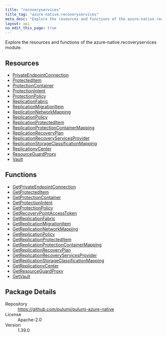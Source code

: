 ```yaml
---
title: "recoveryservices"
title_tag: "azure-native.recoveryservices"
meta_desc: "Explore the resources and functions of the azure-native.recoveryservices module."
layout: api
no_edit_this_page: true
---
```


<!-- WARNING: this file was generated by Pulumi Docs Generator. -->
<!-- Do not edit by hand unless you're certain you know what you are doing! -->

Explore the resources and functions of the azure-native.recoveryservices module.

<h2 id="resources">Resources</h2>
<ul class="api">
    <li><a href="privateendpointconnection" title="PrivateEndpointConnection"><span class="api-symbol api-symbol--resource"></span>PrivateEndpointConnection</a></li>
    <li><a href="protecteditem" title="ProtectedItem"><span class="api-symbol api-symbol--resource"></span>ProtectedItem</a></li>
    <li><a href="protectioncontainer" title="ProtectionContainer"><span class="api-symbol api-symbol--resource"></span>ProtectionContainer</a></li>
    <li><a href="protectionintent" title="ProtectionIntent"><span class="api-symbol api-symbol--resource"></span>ProtectionIntent</a></li>
    <li><a href="protectionpolicy" title="ProtectionPolicy"><span class="api-symbol api-symbol--resource"></span>ProtectionPolicy</a></li>
    <li><a href="replicationfabric" title="ReplicationFabric"><span class="api-symbol api-symbol--resource"></span>ReplicationFabric</a></li>
    <li><a href="replicationmigrationitem" title="ReplicationMigrationItem"><span class="api-symbol api-symbol--resource"></span>ReplicationMigrationItem</a></li>
    <li><a href="replicationnetworkmapping" title="ReplicationNetworkMapping"><span class="api-symbol api-symbol--resource"></span>ReplicationNetworkMapping</a></li>
    <li><a href="replicationpolicy" title="ReplicationPolicy"><span class="api-symbol api-symbol--resource"></span>ReplicationPolicy</a></li>
    <li><a href="replicationprotecteditem" title="ReplicationProtectedItem"><span class="api-symbol api-symbol--resource"></span>ReplicationProtectedItem</a></li>
    <li><a href="replicationprotectioncontainermapping" title="ReplicationProtectionContainerMapping"><span class="api-symbol api-symbol--resource"></span>ReplicationProtectionContainerMapping</a></li>
    <li><a href="replicationrecoveryplan" title="ReplicationRecoveryPlan"><span class="api-symbol api-symbol--resource"></span>ReplicationRecoveryPlan</a></li>
    <li><a href="replicationrecoveryservicesprovider" title="ReplicationRecoveryServicesProvider"><span class="api-symbol api-symbol--resource"></span>ReplicationRecoveryServicesProvider</a></li>
    <li><a href="replicationstorageclassificationmapping" title="ReplicationStorageClassificationMapping"><span class="api-symbol api-symbol--resource"></span>ReplicationStorageClassificationMapping</a></li>
    <li><a href="replicationvcenter" title="ReplicationvCenter"><span class="api-symbol api-symbol--resource"></span>ReplicationvCenter</a></li>
    <li><a href="resourceguardproxy" title="ResourceGuardProxy"><span class="api-symbol api-symbol--resource"></span>ResourceGuardProxy</a></li>
    <li><a href="vault" title="Vault"><span class="api-symbol api-symbol--resource"></span>Vault</a></li>
</ul>

<h2 id="functions">Functions</h2>
<ul class="api">
    <li><a href="getprivateendpointconnection" title="GetPrivateEndpointConnection"><span class="api-symbol api-symbol--function"></span>GetPrivateEndpointConnection</a></li>
    <li><a href="getprotecteditem" title="GetProtectedItem"><span class="api-symbol api-symbol--function"></span>GetProtectedItem</a></li>
    <li><a href="getprotectioncontainer" title="GetProtectionContainer"><span class="api-symbol api-symbol--function"></span>GetProtectionContainer</a></li>
    <li><a href="getprotectionintent" title="GetProtectionIntent"><span class="api-symbol api-symbol--function"></span>GetProtectionIntent</a></li>
    <li><a href="getprotectionpolicy" title="GetProtectionPolicy"><span class="api-symbol api-symbol--function"></span>GetProtectionPolicy</a></li>
    <li><a href="getrecoverypointaccesstoken" title="GetRecoveryPointAccessToken"><span class="api-symbol api-symbol--function"></span>GetRecoveryPointAccessToken</a></li>
    <li><a href="getreplicationfabric" title="GetReplicationFabric"><span class="api-symbol api-symbol--function"></span>GetReplicationFabric</a></li>
    <li><a href="getreplicationmigrationitem" title="GetReplicationMigrationItem"><span class="api-symbol api-symbol--function"></span>GetReplicationMigrationItem</a></li>
    <li><a href="getreplicationnetworkmapping" title="GetReplicationNetworkMapping"><span class="api-symbol api-symbol--function"></span>GetReplicationNetworkMapping</a></li>
    <li><a href="getreplicationpolicy" title="GetReplicationPolicy"><span class="api-symbol api-symbol--function"></span>GetReplicationPolicy</a></li>
    <li><a href="getreplicationprotecteditem" title="GetReplicationProtectedItem"><span class="api-symbol api-symbol--function"></span>GetReplicationProtectedItem</a></li>
    <li><a href="getreplicationprotectioncontainermapping" title="GetReplicationProtectionContainerMapping"><span class="api-symbol api-symbol--function"></span>GetReplicationProtectionContainerMapping</a></li>
    <li><a href="getreplicationrecoveryplan" title="GetReplicationRecoveryPlan"><span class="api-symbol api-symbol--function"></span>GetReplicationRecoveryPlan</a></li>
    <li><a href="getreplicationrecoveryservicesprovider" title="GetReplicationRecoveryServicesProvider"><span class="api-symbol api-symbol--function"></span>GetReplicationRecoveryServicesProvider</a></li>
    <li><a href="getreplicationstorageclassificationmapping" title="GetReplicationStorageClassificationMapping"><span class="api-symbol api-symbol--function"></span>GetReplicationStorageClassificationMapping</a></li>
    <li><a href="getreplicationvcenter" title="GetReplicationvCenter"><span class="api-symbol api-symbol--function"></span>GetReplicationvCenter</a></li>
    <li><a href="getresourceguardproxy" title="GetResourceGuardProxy"><span class="api-symbol api-symbol--function"></span>GetResourceGuardProxy</a></li>
    <li><a href="getvault" title="GetVault"><span class="api-symbol api-symbol--function"></span>GetVault</a></li>
</ul>

<h2 id="package-details">Package Details</h2>
<dl class="package-details">
	<dt>Repository</dt>
	<dd><a href="https://github.com/pulumi/pulumi-azure-native">https://github.com/pulumi/pulumi-azure-native</a></dd>
	<dt>License</dt>
	<dd>Apache-2.0</dd>
	<dt>Version</dt>
	<dd>1.39.0</dd>
</dl>

